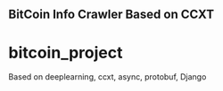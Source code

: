 BitCoin Info Crawler Based on CCXT
---

# bitcoin_project
Based on deeplearning, ccxt, async, protobuf, Django
